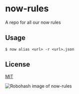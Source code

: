 # now-rules

A repo for all our now rules

## Usage

```
$ now alias <url> -r <url>.json
```

## License

[MIT](LICENSE)

![Robohash image of now-rules](https://robots.kebabstudios.party/now-rules.png "Robohash image of now-rules")